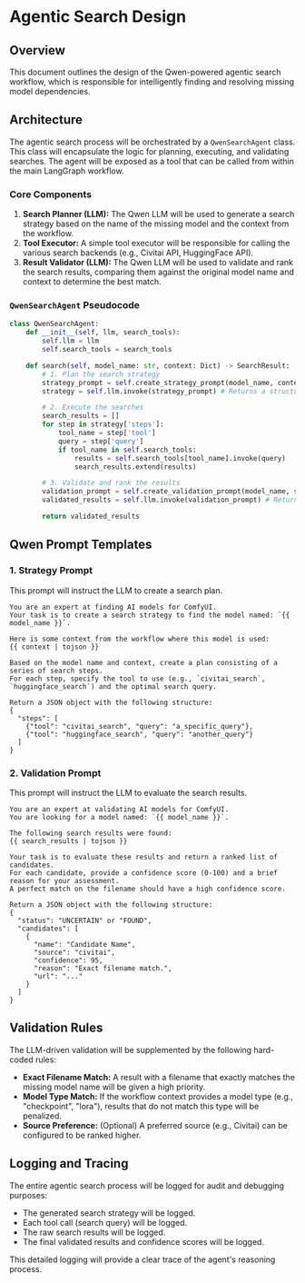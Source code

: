 # Agentic Search Design

## Overview
This document outlines the design of the Qwen-powered agentic search workflow, which is responsible for intelligently finding and resolving missing model dependencies.

## Architecture
The agentic search process will be orchestrated by a `QwenSearchAgent` class. This class will encapsulate the logic for planning, executing, and validating searches. The agent will be exposed as a tool that can be called from within the main LangGraph workflow.

### Core Components
1.  **Search Planner (LLM):** The Qwen LLM will be used to generate a search strategy based on the name of the missing model and the context from the workflow.
2.  **Tool Executor:** A simple tool executor will be responsible for calling the various search backends (e.g., Civitai API, HuggingFace API).
3.  **Result Validator (LLM):** The Qwen LLM will be used to validate and rank the search results, comparing them against the original model name and context to determine the best match.

### `QwenSearchAgent` Pseudocode
```python
class QwenSearchAgent:
    def __init__(self, llm, search_tools):
        self.llm = llm
        self.search_tools = search_tools

    def search(self, model_name: str, context: Dict) -> SearchResult:
        # 1. Plan the search strategy
        strategy_prompt = self.create_strategy_prompt(model_name, context)
        strategy = self.llm.invoke(strategy_prompt) # Returns a structured plan

        # 2. Execute the searches
        search_results = []
        for step in strategy['steps']:
            tool_name = step['tool']
            query = step['query']
            if tool_name in self.search_tools:
                results = self.search_tools[tool_name].invoke(query)
                search_results.extend(results)

        # 3. Validate and rank the results
        validation_prompt = self.create_validation_prompt(model_name, search_results)
        validated_results = self.llm.invoke(validation_prompt) # Returns ranked list with confidence scores

        return validated_results
```

## Qwen Prompt Templates

### 1. Strategy Prompt
This prompt will instruct the LLM to create a search plan.

```jinja2
You are an expert at finding AI models for ComfyUI.
Your task is to create a search strategy to find the model named: `{{ model_name }}`.

Here is some context from the workflow where this model is used:
{{ context | tojson }}

Based on the model name and context, create a plan consisting of a series of search steps.
For each step, specify the tool to use (e.g., `civitai_search`, `huggingface_search`) and the optimal search query.

Return a JSON object with the following structure:
{
  "steps": [
    {"tool": "civitai_search", "query": "a_specific_query"},
    {"tool": "huggingface_search", "query": "another_query"}
  ]
}
```

### 2. Validation Prompt
This prompt will instruct the LLM to evaluate the search results.

```jinja2
You are an expert at validating AI models for ComfyUI.
You are looking for a model named: `{{ model_name }}`.

The following search results were found:
{{ search_results | tojson }}

Your task is to evaluate these results and return a ranked list of candidates.
For each candidate, provide a confidence score (0-100) and a brief reason for your assessment.
A perfect match on the filename should have a high confidence score.

Return a JSON object with the following structure:
{
  "status": "UNCERTAIN" or "FOUND",
  "candidates": [
    {
      "name": "Candidate Name",
      "source": "civitai",
      "confidence": 95,
      "reason": "Exact filename match.",
      "url": "..."
    }
  ]
}
```

## Validation Rules
The LLM-driven validation will be supplemented by the following hard-coded rules:

*   **Exact Filename Match:** A result with a filename that exactly matches the missing model name will be given a high priority.
*   **Model Type Match:** If the workflow context provides a model type (e.g., "checkpoint", "lora"), results that do not match this type will be penalized.
*   **Source Preference:** (Optional) A preferred source (e.g., Civitai) can be configured to be ranked higher.

## Logging and Tracing
The entire agentic search process will be logged for audit and debugging purposes:

*   The generated search strategy will be logged.
*   Each tool call (search query) will be logged.
*   The raw search results will be logged.
*   The final validated results and confidence scores will be logged.

This detailed logging will provide a clear trace of the agent's reasoning process.
